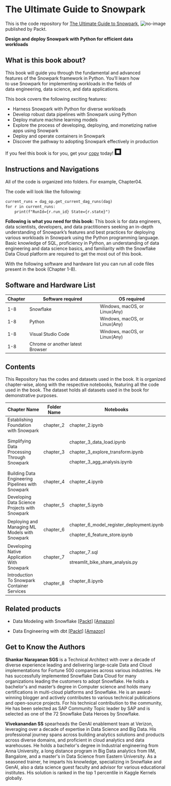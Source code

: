 # The Ultimate Guide to Snowpark

<a href="https://www.packtpub.com/product/the-ultimate-guide-to-snowpark/9781805123415"><img src="https://content.packt.com/_/image/original/B19923/cover_image_large.jpg" alt="no-image" height="256px" align="right"></a>

This is the code repository for [The Ultimate Guide to Snowpark](https://www.packtpub.com/product/the-ultimate-guide-to-snowpark/9781805123415), published by Packt.

**Design and deploy Snowpark with Python for efficient data workloads**

## What is this book about?
This book will guide you through the fundamental and advanced features of the Snowpark framework in Python. You’ll learn how to use Snowpark for implementing workloads in the fields of data engineering, data science, and data applications.

This book covers the following exciting features:
* Harness Snowpark with Python for diverse workloads
* Develop robust data pipelines with Snowpark using Python
* Deploy mature machine learning models
* Explore the process of developing, deploying, and monetizing native apps using Snowpark
* Deploy and operate containers in Snowpark
* Discover the pathway to adopting Snowpark effectively in production

If you feel this book is for you, get your [copy](https://www.amazon.com/Ultimate-Guide-Snowpark-efficient-workloads/dp/1805123416/ref=sr_1_1?crid=2P5IRN21SZ7E0&dib=eyJ2IjoiMSJ9.R9aZEw_8-XtikjJxrzVrrQ.mxgeyvNls8B-eQjNvCRaFeXtuzrrZ4q3xeIjESmMo_k&dib_tag=se&keywords=The+Ultimate+Guide+to+Snowpark&qid=1716612889&sprefix=the+ultimate+guide+to+snowpark%2Caps%2C548&sr=8-1) today!
<a href="https://www.packtpub.com/?utm_source=github&utm_medium=banner&utm_campaign=GitHubBanner"><img src="https://raw.githubusercontent.com/PacktPublishing/GitHub/master/GitHub.png" 
alt="https://www.packtpub.com/" border="5" /></a>
## Instructions and Navigations
All of the code is organized into folders. For example, Chapter04.

The code will look like the following:
```
current_runs = dag_op.get_current_dag_runs(dag)
for r in current_runs:
    print(f"RunId={r.run_id} State={r.state}")
```

**Following is what you need for this book:**
This book is for data engineers, data scientists, developers, and data practitioners seeking an in-depth understanding of Snowpark’s features and best practices for deploying various workloads in Snowpark using the Python programming language. Basic knowledge of SQL, proficiency in Python, an understanding of data engineering and data science basics, and familiarity with the Snowflake Data Cloud platform are required to get the most out of this book.

With the following software and hardware list you can run all code files present in the book (Chapter 1-8).
## Software and Hardware List
| Chapter | Software required | OS required |
| -------- | ------------------------------------ | ----------------------------------- |
| 1-8 | Snowflake| Windows, macOS, or Linux(Any) |
| 1-8 | Python | Windows, macOS, or Linux(Any) |
| 1-8 | Visual Studio Code | Windows, macOS, or Linux(Any) |
| 1-8 | Chrome or another latest Browser | |

## Contents

This Repository has the codes and datasets used in the book. It is organized chapter-wise, along with the respective notebooks, featuring all the code used in the book. The dataset holds all datasets used in the book for demonstrative purposes.

| Chapter Name                                      | Folder Name  | Notebooks                        |
| --------------------------------------------------| -------------| -------------------------------- |
| Establishing Foundation with Snowpark             | chapter_2    | chapter_2.ipynb                  |
| Simplifying Data Processing Through Snowpark      | chapter_3    | <p> chapter_3_data_load.ipynb </p> <p> chapter_3_explore_transform.ipynb </p>  <p> chapter_3_agg_analysis.ipynb </p>  | 
| Building Data Engineering Pipelines with Snowpark | chapter_4    | chapter_4.ipynb                  |
| Developing Data Science Projects with Snowpark | chapter_5    | chapter_5.ipynb                  |
| Deploying and Managing ML Models with Snowpark | chapter_6    | <p> chapter_6_model_register_deployment.ipynb     </p>    <p> chapter_6_feature_store.ipynb     </p>          |
| Developing Native Application With Snowpark | chapter_7 | <p> chapter_7.sql </p> <p> streamlit_bike_share_analysis.py </p> |
| Introduction To Snowpark Container Services | chapter_8 | chapter_8.ipynb </p> |

## Related products
* Data Modeling with Snowflake [[Packt]](https://www.packtpub.com/product/data-modeling-with-snowflake/9781837634453) [[Amazon]](https://www.amazon.com/Data-Modeling-Snowflake-accelerating-development/dp/1837634459/ref=sr_1_1?crid=3SIPQOY91EQWO&dib=eyJ2IjoiMSJ9.LRe44vcV9Q5OMI02Um0D_rJ6HstFPlhO6XSXiAmhb8BspMQrzh6gBC23kv3kWdx9SFiMT5HfOja4DS8eZMN8ad0wDKPirQ5dzJH49csC3SY7eCpEKn8VbdG1dUOTveC3DjQhLnqSVlQQ0i5riQtl32nlaFEYNJRH2B19XHJDj0td7jUdwf7yyfsBTk5kSbUUM84n6vDKwxNaER-cC18RKt-HS6nqQS_1WNsIClgLPIQ.OQVDD_DY0AdR2vr5uZCJyBa3_17zoXZWdz1MWfkDupE&dib_tag=se&keywords=Data+Modeling+with+Snowflake&qid=1716614007&sprefix=data+modeling+with+snowflake%2Caps%2C563&sr=8-1)

* Data Engineering with dbt [[Packt]](https://www.packtpub.com/product/data-engineering-with-dbt/9781803246284) [[Amazon]](https://www.amazon.com/Data-Engineering-dbt-cloud-based-dependable/dp/1803246286/ref=sr_1_1?crid=1F0LHDFCCBRJL&dib=eyJ2IjoiMSJ9.ymZC7by8vDEUpw0oRZFLQcyStOmg01OBTbtPF9R5ZVWT-ALxqYzswC4EWfERwbmCn8V9K97eUyJMOgB_PhAl_ABqumD-DmiN4SWMbwV_UojbjbBYN0w0iudf1dSKR4DRnqRNButCDHh2kg56xzGhD1poW9v9mUIgpbMfbg4OVvkNhdswDBRF1XIk5NfGyqtl1tDl73gvA4aKL5AoJOmJLPagw2vtd4l_2NGs-LYg5uA.freQ1IXBYj9w1QnYBfimu5lTB9bfytnUsT44pGHhgJg&dib_tag=se&keywords=Data+Engineering+with+dbt&qid=1716614036&sprefix=data+engineering+with+dbt%2Caps%2C424&sr=8-1)

## Get to Know the Authors
**Shankar Narayanan SGS**
is a Technical Architect with over a decade of diverse experience leading and delivering large-scale Data and Cloud implementations for Fortune 500 companies across various industries. He has successfully implemented Snowflake Data Cloud for many organizations leading the customers to adopt Snowflake.
He holds a bachelor's and master&rsquo;s degree in Computer science and holds many certifications in multi-cloud platforms and Snowflake. He is an award-winning blogger and actively contributes to various technical publications and open-source projects.
For his technical contribution to the community, He has been selected as SAP Community Topic leader by SAP and is selected as one of the 72 Snowflake Data Heroes by Snowflake.

**Vivekanandan SS**
 spearheads the GenAI enablement team at Verizon, leveraging over a decade of expertise in Data Science and Big Data. His professional journey spans across building analytics solutions and products across diverse domains, and proficient in cloud analytics and data warehouses.
He holds a bachelor's degree in Industrial engineering from Anna University, a long distance program in Big Data analytics from IIM, Bangalore, and a master's in Data Science from Eastern University. As a seasoned trainer, he imparts his knowledge, specializing in Snowflake and GenAI, also a data science guest faculty and advisor for various educational institutes. His solution is ranked in the top 1 percentile in Kaggle Kernels globally.

